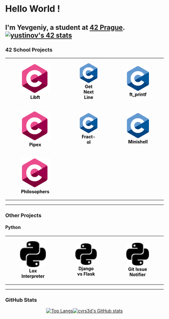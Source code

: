 # Hello World !

I'm Yevgeniy, a student at [42 Prague](https://42prague.com/).
</br>
[![yustinov's 42 stats](https://badge.mediaplus.ma/binary/yustinov?1337Badge=off&UM6P=off)](https://github.com/oakoudad/badge42)
---

### 42 School Projects
<div align="center">

<table>
    <tr>
        <td align="center">
            <a href="https://github.com/cvrs3d/42prague-core-libft" style="text-decoration: none; color: black;">
                <figure>
                    <img src="https://github.com/cvrs3d/cvrs3d/blob/main/assets/icons/C_pink.webp" width="120"/>
                    <figcaption><b>Libft</b></figcaption>
                </figure>
            </a>
        </td>
        <td align="center">
            <a href="https://github.com/cvrs3d/42prague-core-gnl" style="text-decoration: none; color: black;">
                <figure>
                    <img src="https://github.com/cvrs3d/cvrs3d/blob/main/assets/icons/C_Logo.png" width="100"/>
                    <figcaption><b>Get Next Line</b></figcaption>
                </figure>
            </a>
        </td>
        <td align="center">
            <a href="https://github.com/cvrs3d/42prague-core-printf" style="text-decoration: none; color: black;">
                <figure>
                    <img src="https://github.com/cvrs3d/cvrs3d/blob/main/assets/icons/C_Logo.png" width="100"/>
                    <figcaption><b>ft_printf</b></figcaption>
                </figure>
            </a>
        </td>
    </tr>
    <tr>
        <td align="center">
            <a href="https://github.com/cvrs3d/42prague-core-pipex" style="text-decoration: none; color: black;">
                <figure>
                    <img src="https://github.com/cvrs3d/cvrs3d/blob/main/assets/icons/C_pink.webp" width="120"/>
                    <figcaption><b>Pipex</b></figcaption>
                </figure>
            </a>
        </td>
        <td align="center">
            <a href="https://github.com/cvrs3d/42prague-core-fract0l" style="text-decoration: none; color: black;">
                <figure>
                    <img src="https://github.com/cvrs3d/cvrs3d/blob/main/assets/icons/C_Logo.png" width="100"/>
                    <figcaption><b>Fract-ol</b></figcaption>
                </figure>
            </a>
        </td>
        <td align="center">
            <a href="https://github.com/cvrs3d/42prague-core-minishell" style="text-decoration: none; color: black;">
                <figure>
                    <img src="https://github.com/cvrs3d/cvrs3d/blob/main/assets/icons/C_Logo.png" width="100"/>
                    <figcaption><b>Minishell</b></figcaption>
                </figure>
            </a>
        </td>
    </tr>
    <tr>
        <td align="center">
            <a href="https://github.com/cvrs3d/42prague-core-philosophers" style="text-decoration: none; color: black;">
                <figure>
                    <img src="https://github.com/cvrs3d/cvrs3d/blob/main/assets/icons/C_pink.webp" width="120"/>
                    <figcaption><b>Philosophers</b></figcaption>
                </figure>
            </a>
        </td>
    </tr>
</table>

</div>



---

### Other Projects

#### Python

<div align="center">
     <table>
    <tr>
        <td align="center">
            <a href="https://github.com/cvrs3d/lox_interpreter" style="text-decoration: none; color: black;">
                <figure>
                    <img src="https://github.com/cvrs3d/cvrs3d/blob/main/assets/icons/python.svg" width="100"/>
                    <figcaption><b>Lox Interpreter</b></figcaption>
                </figure>
            </a>
        </td>
        <td align="center">
            <a href="https://github.com/cvrs3d/gin" style="text-decoration: none; color: black;">
                <figure>
                    <img src="https://github.com/cvrs3d/cvrs3d/blob/main/assets/icons/python.svg" width="100"/>
                    <figcaption><b>Django vs Flask</b></figcaption>
                </figure>
            </a>
        </td>
        <td align="center">
            <a href="https://github.com/cvrs3d/django_vs_flask_benchmark" style="text-decoration: none; color: black;">
                <figure>
                    <img src="https://github.com/cvrs3d/cvrs3d/blob/main/assets/icons/python.svg" width="100"/>
                    <figcaption><b>Git Issue Notifier</b></figcaption>
                </figure>
            </a>
        </td>
    </tr>
</table>
</div>

---

### GitHub Stats

<div align="center">

[![Top Langs](https://github-readme-stats.vercel.app/api/top-langs/?username=cvrs3d&hide=java,html,css&layout=compact&theme=tokyonight&hide_title=false)](https://github.com/anuraghazra/github-readme-stats)[![cvrs3d's GitHub stats](https://github-readme-stats.vercel.app/api?username=cvrs3d&theme=tokyonight&show_icons=true&hide_rank=true&hide=issues&hide_title=true)](https://github.com/anuraghazra/github-readme-stats)

</div>


